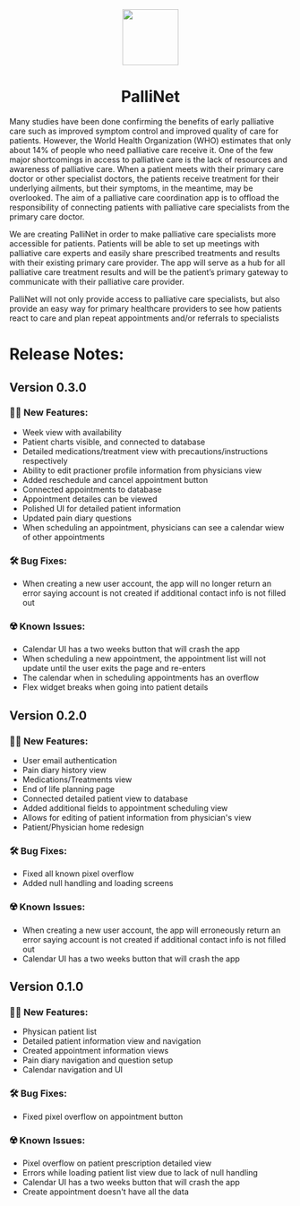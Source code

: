 <div id="header" align="center">
  <img src="https://media.giphy.com/media/HUXjs8EtVdzYEH1gUn/giphy.gif" width="100"/>
</div>

<h1 align="center">PalliNet</h1>

Many studies have been done confirming the benefits of early palliative care such as improved symptom control and improved quality of care for patients. However, the World Health Organization (WHO) estimates that only about 14% of people who need palliative care receive it. One of the few major shortcomings in access to palliative care is the lack of resources and awareness of palliative care. When a patient meets with their primary care doctor or other specialist doctors, the patients receive treatment for their underlying ailments, but their symptoms, in the meantime, may be overlooked. The aim of a palliative care coordination app is to offload the responsibility of connecting patients with palliative care specialists from the primary care doctor.

We are creating PalliNet in order to make palliative care specialists more accessible for patients. Patients will be able to set up meetings with palliative care experts and easily share prescribed treatments and results with their existing primary care provider. The app will serve as a hub for all palliative care treatment results and will be the patient’s primary gateway to communicate with their palliative care provider.

PalliNet will not only provide access to palliative care specialists, but also provide an easy way for primary healthcare providers to see how patients react to care and plan repeat appointments and/or referrals to specialists

# Release Notes: 
## Version 0.3.0 
### :health_worker: New Features:
* Week view with availability
* Patient charts visible, and connected to database
* Detailed medications/treatment view with precautions/instructions respectively
* Ability to edit practioner profile information from physicians view
* Added reschedule and cancel appointment button
* Connected appointments to database
* Appointment detailes can be viewed
* Polished UI for detailed patient information
* Updated pain diary questions
* When scheduling an appointment, physicians can see a calendar wiew of other appointments

### :hammer_and_wrench: Bug Fixes:
* When creating a new user account, the app will no longer return an error saying account is not created if additional contact info is not filled out

### :radioactive: Known Issues:
* Calendar UI has a two weeks button that will crash the app
* When scheduling a new appointment, the appointment list will not update until the user exits the page and re-enters
* The calendar when in scheduling appointments has an overflow
* Flex widget breaks when going into patient details
 
## Version 0.2.0 
### :health_worker: New Features:
* User email authentication
* Pain diary history view
* Medications/Treatments view
* End of life planning page
* Connected detailed patient view to database
* Added additional fields to appointment scheduling view
* Allows for editing of patient information from physician's view
* Patient/Physician home redesign
### :hammer_and_wrench: Bug Fixes:
* Fixed all known pixel overflow
* Added null handling and loading screens
### :radioactive: Known Issues:
* When creating a new user account, the app will erroneously return an error saying account is not created if additional contact info is not filled out
* Calendar UI has a two weeks button that will crash the app

## Version 0.1.0 
### :health_worker: New Features: 
* Physican patient list 
* Detailed patient information view and navigation 
* Created appointment information views 
* Pain diary navigation and question setup 
* Calendar navigation and UI 
### :hammer_and_wrench: Bug Fixes: 
* Fixed pixel overflow on appointment button 
### :radioactive: Known Issues: 
* Pixel overflow on patient prescription detailed view 
* Errors while loading patient list view due to lack of null handling 
* Calendar UI has a two weeks button that will crash the app
* Create appointment doesn't have all the data



